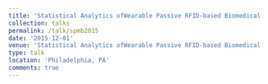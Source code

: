 ```yaml
---
title: 'Statistical Analytics ofWearable Passive RFID-based Biomedical Textile Monitors for Real-Time State Classification'
collection: talks
permalink: /talk/spmb2015
date: '2015-12-01'
venue: 'Statistical Analytics ofWearable Passive RFID-based Biomedical Textile Monitors for Real-Time State Classification. IEEE Signal Processing in Medicine and Biology (SPMB) Symposium Poster with Kapil Dandekar, Genevieve Dion, Tim Kurzweg, and Adam Fontecchio.'
type: talk
location: 'Philadelphia, PA'
comments: true
---
```


